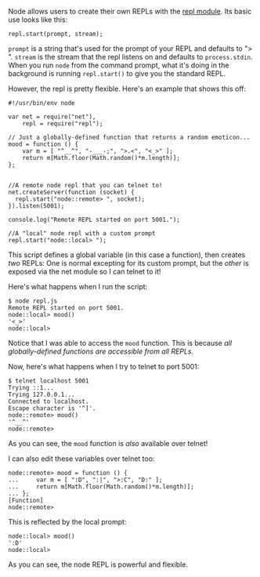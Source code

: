 Node allows users to create their own REPLs with the [repl module](http://nodejs.org/docs/v0.4.10/api/repl.html). Its basic use looks like this:

    repl.start(prompt, stream);

`prompt` is a string that's used for the prompt of your REPL and defaults to "> ". `stream` is the stream that the repl listens on and defaults to `process.stdin`. When you run `node` from the command prompt, what it's doing in the background is running `repl.start()` to give you the standard REPL.

However, the repl is pretty flexible. Here's an example that shows this off:

    #!/usr/bin/env node

    var net = require("net"),
        repl = require("repl");

    // Just a globally-defined function that returns a random emoticon...
    mood = function () {
        var m = [ "^__^", "-___-;", ">.<", "<_>" ];
        return m[Math.floor(Math.random()*m.length)];
    };


    //A remote node repl that you can telnet to!
    net.createServer(function (socket) {
      repl.start("node::remote> ", socket);
    }).listen(5001);

    console.log("Remote REPL started on port 5001.");

    //A "local" node repl with a custom prompt
    repl.start("node::local> ");

This script defines a global variable (in this case a function), then creates
*two* REPLs: One is normal excepting for its custom prompt, but the *other* is
exposed via the net module so I can telnet to it!

Here's what happens when I run the script:

    $ node repl.js 
    Remote REPL started on port 5001.
    node::local> mood()
    '<_>'
    node::local> 

Notice that I was able to access the `mood` function. This is because *all globally-defined functions are accessible from all REPLs.*

Now, here's what happens when I try to telnet to port 5001:

    $ telnet localhost 5001
    Trying ::1...
    Trying 127.0.0.1...
    Connected to localhost.
    Escape character is '^]'.
    node::remote> mood()
    '^__^'
    node::remote> 

As you can see, the `mood` function is *also* available over telnet!

I can also edit these variables over telnet too:

    node::remote> mood = function () {
    ...     var m = [ ":D", ":|", ">:C", "D:" ];
    ...     return m[Math.floor(Math.random()*m.length)];
    ... };
    [Function]
    node::remote> 

This is reflected by the local prompt:

    node::local> mood()
    ':D'
    node::local> 

As you can see, the node REPL is powerful and flexible.
